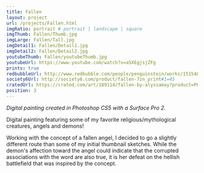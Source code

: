 ```yaml
---
title: Fallen
layout: project
url: /projects/Fallen.html
imgRatio: portrait # portrait | landscape | square
imgThumb: Fallen/Thumb.jpg
imgLarge: Fallen/Tall.jpg
imgDetail1: Fallen/Detail1.jpg
imgDetail2: Fallen/Detail2.jpg
youtubeThumb: Fallen/youtubeThumb.jpg
youtubeUrl: https://www.youtube.com/watch?v=a5XEgjsjZFg
prints: true
redbubbleUrl: http://www.redbubble.com/people/penguinstein/works/15154816-fallen
society6Url: http://society6.com/product/fallen-7zn_print#1=45
cratedUrl: https://crated.com/art/189114/fallen-by-alyssamay?product=PO&size=18%7C12
position: 3
---
```


*Digital painting created in Photoshop CS5 with a Surface Pro 2.* 

Digital painting featuring some of my favorite religious/mythological creatures, angels and demons! 

Working with the concept of a fallen angel, I decided to go a slightly different route than some of my
 initial thumbnail sketches. While the demon's affection toward the angel could indicate that the corrupted 
 associations with the word are also true, it is her defeat on the hellish battlefield that was inspired by the 
 concept.